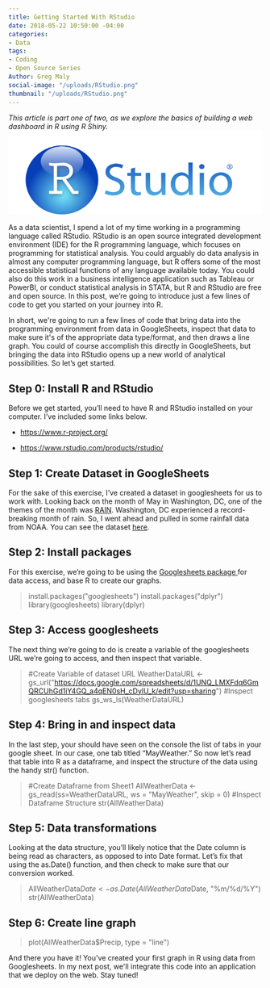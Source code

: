```yaml
---
title: Getting Started With RStudio
date: 2018-05-22 10:50:00 -04:00
categories:
- Data
tags:
- Coding
- Open Source Series
Author: Greg Maly
social-image: "/uploads/RStudio.png"
thumbnail: "/uploads/RStudio.png"
---
```


*This article is part one of two, as we explore the basics of building a web dashboard in R using R Shiny.*
![RStudio-59a8d9.png](/uploads/RStudio-59a8d9.png)

As a data scientist, I spend a lot of my time working in a programming language called RStudio. RStudio is an open source integrated development environment (IDE) for the R programming language, which focuses on programming for statistical analysis. You could arguably do data analysis in almost any computer programming language, but R offers some of the most accessible statistical functions of any language available today. You could also do this work in a business intelligence application such as Tableau or PowerBI, or conduct statistical analysis in STATA, but R and RStudio are free and open source. In this post, we’re going to introduce just a few lines of code to get you started on your journey into R.

<!--more-->

In short, we're going to run a few lines of code that bring data into the programming environment from data in GoogleSheets, inspect that data to make sure it's of the appropriate data type/format, and then draws a line graph. You could of course accomplish this directly in GoogleSheets, but bringing the data into RStudio opens up a new world of analytical possibilities. So let’s get started.

## Step 0: Install R and RStudio

Before we get started, you’ll need to have R and RStudio installed on your computer. I’ve included some links below.

* https://www.r-project.org/

* https://www.rstudio.com/products/rstudio/

## **Step 1: Create Dataset in GoogleSheets**

For the sake of this exercise, I’ve created a dataset in googlesheets for us to work with. Looking back on the month of May in Washington, DC, one of the themes of the month was [RAIN](https://www.washingtonpost.com/news/capital-weather-gang/wp/2018/05/21/last-weeks-rain-event-was-a-record-breaker-heres-how-much-fell/?utm_term=.74a519fa1025). Washington, DC experienced a record-breaking month of rain. So, I went ahead and pulled in some rainfall data from NOAA. You can see the dataset [here](https://docs.google.com/spreadsheets/d/1UNQ_LMXFdq6GmQRCUhGd1iY4GQ_a4qEN0sH_cDylU_k/edit?usp=sharing).

## **Step 2: Install packages**

For this exercise, we’re going to be using the [Googlesheets package ](https://cran.r-project.org/web/packages/googlesheets/index.html)for data access, and base R to create our graphs. 

> install.packages("googlesheets")
> install.packages("dplyr")
> library(googlesheets)
> library(dplyr)

## Step 3: Access googlesheets

The next thing we’re going to do is create a variable of the googlesheets URL we’re going to access, and then inspect that variable.

> #Create Variable of dataset URL
> WeatherDataURL <- gs_url("https://docs.google.com/spreadsheets/d/1UNQ_LMXFdq6GmQRCUhGd1iY4GQ_a4qEN0sH_cDylU_k/edit?usp=sharing")
> \#Inspect googlesheets tabs
> gs_ws_ls(WeatherDataURL)

## **Step 4: Bring in and inspect data**

In the last step, your should have seen on the console the list of tabs in your google sheet. In our case, one tab titled “MayWeather.” So now let’s read that table into R as a dataframe, and inspect the structure of the data using the handy str() function.

> #Create Dataframe from Sheet1
> AllWeatherData <-  gs_read(ss=WeatherDataURL, ws = "MayWeather", skip = 0)
> \#Inspect Dataframe Structure
> str(AllWeatherData)

## **Step 5: Data transformations**

Looking at the data structure, you’ll likely notice that the Date column is being read as characters, as opposed to into Date format. Let’s fix that using the as.Date() function, and then check to make sure that our conversion worked.

> AllWeatherData$Date <- as.Date(AllWeatherData$Date, "%m/%d/%Y")
> str(AllWeatherData)

## Step 6: Create line graph

> plot(AllWeatherData$Precip, type = "line")

And there you have it! You've created your first graph in R using data from Googlesheets. In my next post, we'll integrate this code into an application that we deploy on the web. Stay tuned!